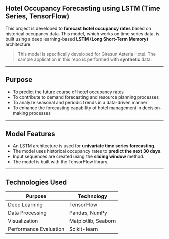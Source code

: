 ## **Hotel Occupancy Forecasting using LSTM (Time Series, TensorFlow)**

This project is developed to **forecast hotel occupancy rates** based on historical occupancy data. This model, which works on time series data, is built using a deep learning-based **LSTM (Long Short-Term Memory)** architecture.

> This model is specifically developed for Giresun Asteria Hotel.
> The sample application in this repo is performed with **synthetic** data.

---

## Purpose

- To predict the future course of hotel occupancy rates
- To contribute to demand forecasting and resource planning processes
- To analyze seasonal and periodic trends in a data-driven manner
- To enhance the forecasting capability of hotel management in decision-making processes

---

## Model Features

- An LSTM architecture is used for **univariate time series forecasting**.
- The model uses historical occupancy rates to **predict the next 30 days**.
- Input sequences are created using the **sliding window** method.
- The model is built with the TensorFlow library.

---

## Technologies Used

| Purpose               | Technology                |
|-----------------------|---------------------------|
| Deep Learning         | TensorFlow       |
| Data Processing       | Pandas, NumPy             |
| Visualization         | Matplotlib, Seaborn       |
| Performance Evaluation| Scikit-learn              |
